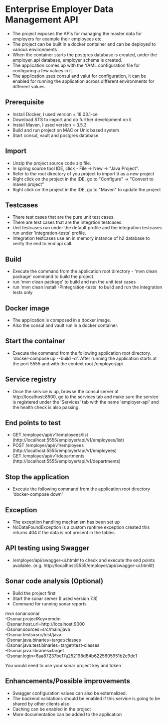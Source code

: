 # Enterprise Employer Data Management API

* The project exposes the APIs for managing the master data for employers for example their employees etc.
* The project can be built in a docker container and can be deployed to various environments
* When the container starts the postgres database is created, under the employer_api database, employer schema is created.
* The application comes up with the YAML configuration file for configuring a few values in it.
* The application uses consul and valut for configuration, it can be enabled for running the application across different environments for different values. 


## Prerequisite
* Install Docker, I used version = 18.03.1-ce
* Download STS to import and do further development on it
* Install Maven, I used version = 3.5.3
* Build and run project on MAC or Unix based system 
* Start consul, vault and postgres database.

## Import

* Unzip the project source code zip file.
* In spring source tool IDE, click - File -> New -> "Java Project".
* Refer to the root directory of you project to import it as a new project
* Right click on the project in the IDE, go to "Configure" -> "Convert to maven project"
* Right click on the project in the IDE, go to "Maven" to update the project

## Testcases

* There test cases that are the pure unit test cases.
* There are test cases that are the integrtion testcases.
* Unit testcases run under the default profile and the integration testcases run under 'integration-tests' profile. 
* Integration testcases use an in memory instance of h2 database to verify the end to end api call.


## Build

* Execute the command from the application root directory - 'mvn clean package' command to build the project.
* run 'mvn clean package' to build and run the unit test cases
* run 'mvn clean install -Pintegration-tests' to build and run the integration tests only

## Docker image

* The application is composed in a docker image.
* Also the consul and vault run in a docker container.


## Start the container

* Execute the command from the following application root directory.
 'docker-compose up --build -d'. After running the application starts at the port 5555 and with the context root /employer/api

## Service registry

* Once the service is up, browse the consul server at http://localhost:8500, go to the services tab and make sure the service is registered under the 'Services' tab with the name 'employer-api' and the health check is also passing.

## End points to test

* GET /employer/api/v1/employees/list (http://localhost:5555/employer/api/v1/employees/list)
* POST /employer/api/v1/employees (http://localhost:5555/employer/api/v1/employees)
* GET /employer/api/v1/departments (http://localhost:5555/employer/api/v1/departments)

## Stop the application

* Execute the following command from the application root directory
 'docker-compose down'

## Exception

* The exception handling mechanism has been set up
* NoDataFoundException is a custom runtime exception created this returns 404 if the data is not present in the tables.


## API testing using Swagger

* /employer/api/swagger-ui.html# to check and execute the end points available. (e.g. http://localhost:5555/employer/api/swagger-ui.html#)

## Sonar code analysis (Optional)

* Build the project first
* Start the sonar server (I used version 7.8)
* Command for running sonar reports

 mvn sonar:sonar \
  -Dsonar.projectKey=emdm \
  -Dsonar.host.url=http://localhost:9000 \
  -Dsonar.sources=src/main/java \
  -Dsonar.tests=src/test/java \
  -Dsonar.java.binaries=target/classes \
  -Dsonar.java.test.binaries=target/test-classes \
  -Dsonar.java.libraries=target \
  -Dsonar.login=6aa87237be17a252198d84b6225605951b2e9dc1
  
  You would need to use your sonar project key and token

## Enhancements/Possible improvements

* Swagger configuration values can also be externalized.
* The backend validations should be enabled if this service is going to be shared by other clients also.
* Caching can be enabled in the project
* More documentation can be added to the application